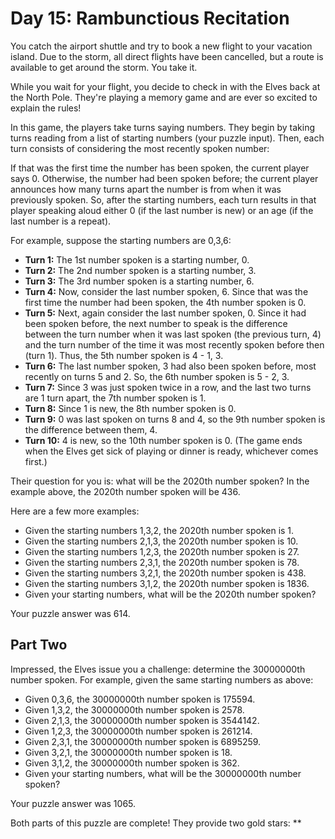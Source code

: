 # Day 15: Rambunctious Recitation
You catch the airport shuttle and try to book a new flight to your vacation island. Due to the storm, all direct flights have been cancelled, but a route is available to get around the storm. You take it.

While you wait for your flight, you decide to check in with the Elves back at the North Pole. They're playing a memory game and are ever so excited to explain the rules!

In this game, the players take turns saying numbers. They begin by taking turns reading from a list of starting numbers (your puzzle input). Then, each turn consists of considering the most recently spoken number:

If that was the first time the number has been spoken, the current player says 0.
Otherwise, the number had been spoken before; the current player announces how many turns apart the number is from when it was previously spoken.
So, after the starting numbers, each turn results in that player speaking aloud either 0 (if the last number is new) or an age (if the last number is a repeat).

For example, suppose the starting numbers are 0,3,6:

- **Turn 1:** The 1st number spoken is a starting number, 0.
- **Turn 2:** The 2nd number spoken is a starting number, 3.
- **Turn 3:** The 3rd number spoken is a starting number, 6.
- **Turn 4:** Now, consider the last number spoken, 6. Since that was the first time the number had been spoken, the 4th number spoken is 0.
- **Turn 5:** Next, again consider the last number spoken, 0. Since it had been spoken before, the next number to speak is the difference between the turn number when it was last spoken (the previous turn, 4) and the turn number of the time it was most recently spoken before then (turn 1). Thus, the 5th number spoken is 4 - 1, 3.
- **Turn 6:** The last number spoken, 3 had also been spoken before, most recently on turns 5 and 2. So, the 6th number spoken is 5 - 2, 3.
- **Turn 7:** Since 3 was just spoken twice in a row, and the last two turns are 1 turn apart, the 7th number spoken is 1.
- **Turn 8:** Since 1 is new, the 8th number spoken is 0.
- **Turn 9:** 0 was last spoken on turns 8 and 4, so the 9th number spoken is the difference between them, 4.
- **Turn 10:** 4 is new, so the 10th number spoken is 0.
(The game ends when the Elves get sick of playing or dinner is ready, whichever comes first.)

Their question for you is: what will be the 2020th number spoken? In the example above, the 2020th number spoken will be 436.

Here are a few more examples:

- Given the starting numbers 1,3,2, the 2020th number spoken is 1.
- Given the starting numbers 2,1,3, the 2020th number spoken is 10.
- Given the starting numbers 1,2,3, the 2020th number spoken is 27.
- Given the starting numbers 2,3,1, the 2020th number spoken is 78.
- Given the starting numbers 3,2,1, the 2020th number spoken is 438.
- Given the starting numbers 3,1,2, the 2020th number spoken is 1836.
- Given your starting numbers, what will be the 2020th number spoken?

Your puzzle answer was 614.

## Part Two
Impressed, the Elves issue you a challenge: determine the 30000000th number spoken. For example, given the same starting numbers as above:

- Given 0,3,6, the 30000000th number spoken is 175594.
- Given 1,3,2, the 30000000th number spoken is 2578.
- Given 2,1,3, the 30000000th number spoken is 3544142.
- Given 1,2,3, the 30000000th number spoken is 261214.
- Given 2,3,1, the 30000000th number spoken is 6895259.
- Given 3,2,1, the 30000000th number spoken is 18.
- Given 3,1,2, the 30000000th number spoken is 362.
- Given your starting numbers, what will be the 30000000th number spoken?

Your puzzle answer was 1065.

Both parts of this puzzle are complete! They provide two gold stars: **

